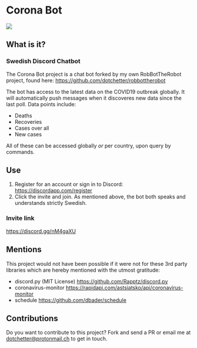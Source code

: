 # Corona Bot

![](https://dotchetter.cloud/index.php/s/SM9RHCm5BzSiXdJ/preview)

## What is it?

### Swedish Discord Chatbot

The Corona Bot project is a chat bot forked by my own RobBotTheRobot project, found here:
https://github.com/dotchetter/robbottherobot

The bot has access to the latest data on the COVID19 outbreak globally. It will automatically
push messages when it discoveres new data since the last poll. Data points include:

* Deaths
* Recoveries
* Cases over all
* New cases

All of these can be accessed globally *or* per country, upon query by commands.

## Use

1. Register for an account or sign in to Discord: https://discordapp.com/register
2. Click the invite and join. As mentioned above, the bot both speaks and understands strictly Swedish.

### Invite link
https://discord.gg/nM4gaXU

## Mentions

This project would not have been possible if it were not for these 3rd party libraries which are hereby mentioned with the utmost gratitude:

* discord.py (MIT License) https://github.com/Rapptz/discord.py
* coronavirus-monitor https://rapidapi.com/astsiatsko/api/coronavirus-monitor
* schedule https://github.com/dbader/schedule

## Contributions
Do you want to contribute to this project? 
Fork and send a PR or email me at dotchetter@protonmail.ch to get in touch.
